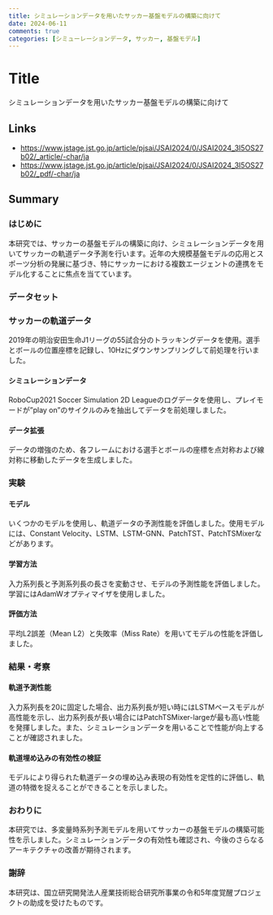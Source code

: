 ```yaml
---
title: シミュレーションデータを用いたサッカー基盤モデルの構築に向けて
date: 2024-06-11
comments: true
categories: [シミューレーションデータ, サッカー, 基盤モデル]
---
```


# Title
シミュレーションデータを用いたサッカー基盤モデルの構築に向けて

## Links
- <https://www.jstage.jst.go.jp/article/pjsai/JSAI2024/0/JSAI2024_3I5OS27b02/_article/-char/ja>
- <https://www.jstage.jst.go.jp/article/pjsai/JSAI2024/0/JSAI2024_3I5OS27b02/_pdf/-char/ja>

## Summary
### はじめに
本研究では、サッカーの基盤モデルの構築に向け、シミュレーションデータを用いてサッカーの軌道データ予測を行います。近年の大規模基盤モデルの応用とスポーツ分析の発展に基づき、特にサッカーにおける複数エージェントの連携をモデル化することに焦点を当てています。

### データセット
### サッカーの軌道データ
2019年の明治安田生命J1リーグの55試合分のトラッキングデータを使用。選手とボールの位置座標を記録し、10Hzにダウンサンプリングして前処理を行いました。

#### シミュレーションデータ
RoboCup2021 Soccer Simulation 2D Leagueのログデータを使用し、プレイモードが”play on”のサイクルのみを抽出してデータを前処理しました。

#### データ拡張
データの増強のため、各フレームにおける選手とボールの座標を点対称および線対称に移動したデータを生成しました。

### 実験
#### モデル
いくつかのモデルを使用し、軌道データの予測性能を評価しました。使用モデルには、Constant Velocity、LSTM、LSTM-GNN、PatchTST、PatchTSMixerなどがあります。

#### 学習方法
入力系列長と予測系列長の長さを変動させ、モデルの予測性能を評価しました。学習にはAdamWオプティマイザを使用しました。

#### 評価方法
平均L2誤差（Mean L2）と失敗率（Miss Rate）を用いてモデルの性能を評価しました。

### 結果・考察
#### 軌道予測性能
入力系列長を20に固定した場合、出力系列長が短い時にはLSTMベースモデルが高性能を示し、出力系列長が長い場合にはPatchTSMixer-largeが最も高い性能を発揮しました。また、シミュレーションデータを用いることで性能が向上することが確認されました。

#### 軌道埋め込みの有効性の検証
モデルにより得られた軌道データの埋め込み表現の有効性を定性的に評価し、軌道の特徴を捉えることができることを示しました。

### おわりに
本研究では、多変量時系列予測モデルを用いてサッカーの基盤モデルの構築可能性を示しました。シミュレーションデータの有効性も確認され、今後のさらなるアーキテクチャの改善が期待されます。

### 謝辞
本研究は、国立研究開発法人産業技術総合研究所事業の令和5年度覚醒プロジェクトの助成を受けたものです。

